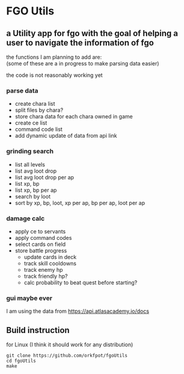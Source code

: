 # FGO Utils

## a Utility app for fgo with the goal of helping a user to navigate the information of fgo

the functions I am planning to add are:<br />
(some of these are a in progress to make parsing data easier)

the code is not reasonably working yet


### parse data
- create chara list
- split files by chara?
- store chara data for each chara owned in game
- create ce list
- command code list
- add dynamic update of data from api link



### grinding search
- list all levels
- list avg loot drop
- list avg loot drop per ap
- list xp, bp
- list xp, bp per ap
- search by loot
- sort by xp, bp, loot, xp per ap, bp per ap, loot per ap



### damage calc
- apply ce to servants
- apply command codes
- select cards on field
- store battle progress
	- update cards in deck
	- track skill cooldowns
	- track enemy hp
	- track friendly hp?
	- calc probability to beat quest before starting?

### gui maybe ever

I am using the data from https://api.atlasacademy.io/docs

## Build instruction

for Linux (I think it should work for any distribution)
```
git clone https://github.com/orkfpot/fgoUtils
cd fgoUtils
make
```
